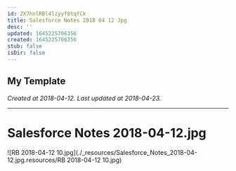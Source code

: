 ```yaml
---
id: 2X7hnlRBl4lzyyf8tqfCk
title: Salesforce Notes 2018 04 12 Jpg
desc: ''
updated: 1645225706356
created: 1645225706356
stub: false
isDir: false
---
```

My Template
---

_Created at 2018-04-12._
_Last updated at 2018-04-23._




---

# Salesforce Notes 2018-04-12.jpg


![RB 2018-04-12 10.jpg](./_resources/Salesforce_Notes_2018-04-12.jpg.resources/RB 2018-04-12 10.jpg)

